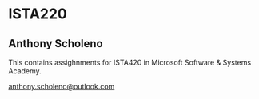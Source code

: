 # ISTA220

## Anthony Scholeno

This contains assighnments for ISTA420 in Microsoft Software & Systems Academy.

anthony.scholeno@outlook.com
